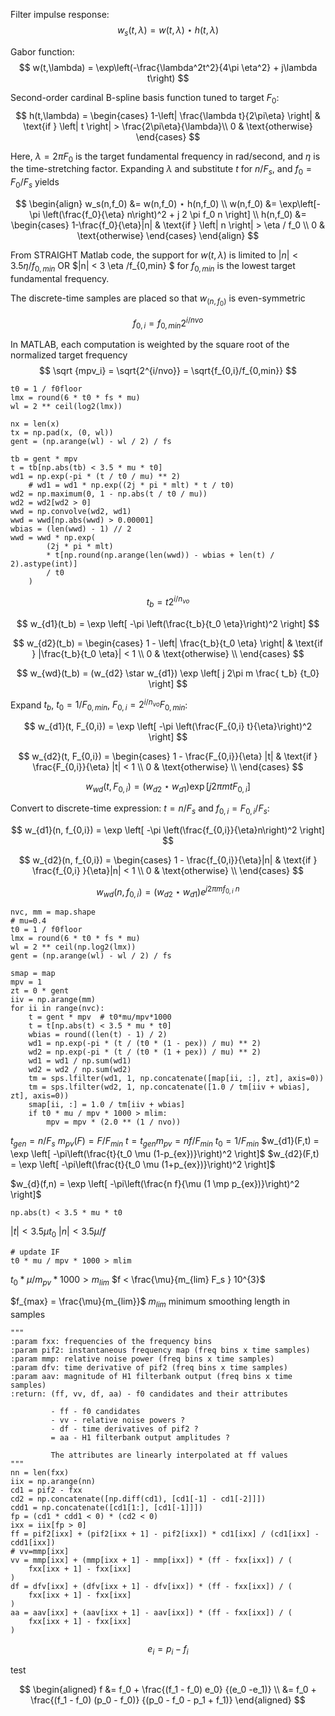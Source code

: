 Filter impulse response:
$$
w_s(t,\lambda) = w(t,\lambda) ⋆ h(t,\lambda)
$$

Gabor function:
$$
w(t,\lambda) = \exp\left(-\frac{\lambda^2t^2}{4\pi \eta^2} + j\lambda t\right)
$$

Second-order cardinal B-spline basis function tuned to target $F_0$:
$$
h(t,\lambda) = \begin{cases}
1-\left| \frac{\lambda t}{2\pi\eta} \right| & \text{if } \left| t \right| > \frac{2\pi\eta}{\lambda}\\
0 & \text{otherwise}
\end{cases}
$$

Here, $\lambda = 2 \pi F_0$ is the target fundamental frequency in rad/second, and $\eta$ is the time-stretching factor. Expanding $\lambda$ and substitute $t$ for $n/F_s$, and $f_0=F_0/F_s$ yields

$$
\begin{align}
w_s(n,f_0) &= w(n,f_0) ⋆ h(n,f_0) \\
w(n,f_0) &= \exp\left[-\pi \left(\frac{f_0}{\eta} n\right)^2 + j 2 \pi f_0 n \right] \\
h(n,f_0) &= \begin{cases}
1-\frac{f_0}{\eta}|n| & \text{if } \left| n \right|  > \eta / f_0 \\
0 & \text{otherwise}
\end{cases}
\end{align}
$$

From STRAIGHT Matlab code, the support for $w(t,\lambda)$ is limited to $|n| < 3.5 \eta /f_{0,min}$ OR $|n| < 3 \eta /f_{0,min} $ for $f_{0,min}$ is the lowest target fundamental frequency.

The discrete-time samples are placed so that $w_(n,f_0)$ is even-symmetric

$$
f_{0,i} = f_{0,min} 2^{i/nvo}
$$

In MATLAB, each computation is weighted by the square root of the normalized target frequency
$$
\sqrt {mpv_i} = \sqrt{2^{i/nvo}} = \sqrt{f_{0,i}/f_{0,min}}
$$


    t0 = 1 / f0floor
    lmx = round(6 * t0 * fs * mu)
    wl = 2 ** ceil(log2(lmx))

    nx = len(x)
    tx = np.pad(x, (0, wl))
    gent = (np.arange(wl) - wl / 2) / fs

    tb = gent * mpv
    t = tb[np.abs(tb) < 3.5 * mu * t0]
    wd1 = np.exp(-pi * (t / t0 / mu) ** 2)
        # wd1 = wd1 * np.exp((2j * pi * mlt) * t / t0)
    wd2 = np.maximum(0, 1 - np.abs(t / t0 / mu))
    wd2 = wd2[wd2 > 0]
    wwd = np.convolve(wd2, wd1)
    wwd = wwd[np.abs(wwd) > 0.00001]
    wbias = (len(wwd) - 1) // 2
    wwd = wwd * np.exp(
            (2j * pi * mlt)
            * t[np.round(np.arange(len(wwd)) - wbias + len(t) / 2).astype(int)]
            / t0
        )
    
$$
t_b = t 2^{i/n_{vo}}
$$

$$
w_{d1}(t_b) = \exp \left[ -\pi \left(\frac{t_b}{t_0 \eta}\right)^2 \right]
$$

$$
w_{d2}(t_b) = 
\begin{cases} 
1 - \left| \frac{t_b}{t_0 \eta} \right| & \text{if } |\frac{t_b}{t_0 \eta}| < 1 \\
0 & \text{otherwise} \\
\end{cases}
$$

$$
w_{wd}(t_b) = (w_{d2} \star w_{d1}) \exp \left[ j 2\pi m \frac{ t_b} {t_0} \right]
$$

Expand $t_b$, $t_0 = 1/F_{0, min}$, $F_{0,i} = 2^{i/n_{vo}} F_{0, min}$:

$$
w_{d1}(t, F_{0,i}) = \exp \left[ -\pi \left(\frac{F_{0,i} t}{\eta}\right)^2 \right]
$$

$$
w_{d2}(t, F_{0,i}) = 
\begin{cases} 
1 - \frac{F_{0,i}}{\eta} |t|  & \text{if } \frac{F_{0,i}}{\eta} |t| < 1 \\
0 & \text{otherwise} \\
\end{cases}
$$

$$
w_{wd}(t, F_{0,i}) = (w_{d2} \star w_{d1}) \exp \left[ j 2\pi m t F_{0,i} \right]
$$

Convert to discrete-time expression: $t = n/F_s$ and $f_{0,i} = F_{0,i}/F_s$:

$$
w_{d1}(n, f_{0,i}) = \exp \left[ -\pi \left(\frac{f_{0,i}}{\eta}n\right)^2 \right]
$$

$$
w_{d2}(n, f_{0,i}) = 
\begin{cases} 
1 - \frac{f_{0,i}}{\eta}|n| & \text{if } \frac{f_{0,i} }{\eta}|n| < 1 \\
0 & \text{otherwise} \\
\end{cases}
$$

$$
w_{wd}(n, f_{0,i}) = (w_{d2} \star w_{d1}) e^{j 2\pi m f_{0,i}\ n }
$$





    nvc, mm = map.shape
    # mu=0.4
    t0 = 1 / f0floor
    lmx = round(6 * t0 * fs * mu)
    wl = 2 ** ceil(np.log2(lmx))
    gent = (np.arange(wl) - wl / 2) / fs

    smap = map
    mpv = 1
    zt = 0 * gent
    iiv = np.arange(mm)
    for ii in range(nvc):
        t = gent * mpv  # t0*mu/mpv*1000
        t = t[np.abs(t) < 3.5 * mu * t0]
        wbias = round((len(t) - 1) / 2)
        wd1 = np.exp(-pi * (t / (t0 * (1 - pex)) / mu) ** 2)
        wd2 = np.exp(-pi * (t / (t0 * (1 + pex)) / mu) ** 2)
        wd1 = wd1 / np.sum(wd1)
        wd2 = wd2 / np.sum(wd2)
        tm = sps.lfilter(wd1, 1, np.concatenate([map[ii, :], zt], axis=0))
        tm = sps.lfilter(wd2, 1, np.concatenate([1.0 / tm[iiv + wbias], zt], axis=0))
        smap[ii, :] = 1.0 / tm[iiv + wbias]
        if t0 * mu / mpv * 1000 > mlim:
            mpv = mpv * (2.0 ** (1 / nvo))


$t_{gen} = n/F_s$
$m_{pv}(F) = F/F_{min}$
$t = t_{gen} m_{pv} = n f/F_{min}$
$t_0 = 1/F_{min}$
$w_{d1}(F,t) = \exp \left[ -\pi\left(\frac{t}{t_0 \mu (1-p_{ex})}\right)^2 \right]$
$w_{d2}(F,t) = \exp \left[ -\pi\left(\frac{t}{t_0 \mu (1+p_{ex})}\right)^2 \right]$

$w_{d}(f,n) = \exp \left[ -\pi\left(\frac{n f}{\mu (1 \mp p_{ex})}\right)^2 \right]$

    np.abs(t) < 3.5 * mu * t0

$|t| < 3.5 \mu t_0$
$|n| < 3.5 \mu/f$

    # update IF
    t0 * mu / mpv * 1000 > mlim

$t_0 * \mu / m_{pv} * 1000 > m_{lim}$
$f < \frac{\mu}{m_{lim} F_s } 10^{3}$

$f_{max} = \frac{\mu}{m_{lim}}$
$m_{lim}$ minimum smoothing length in samples

    """
    :param fxx: frequencies of the frequency bins
    :param pif2: instantaneous frequency map (freq bins x time samples)
    :param mmp: relative noise power (freq bins x time samples)
    :param dfv: time derivative of pif2 (freq bins x time samples)
    :param aav: magnitude of H1 filterbank output (freq bins x time samples)
    :return: (ff, vv, df, aa) - f0 candidates and their attributes

             - ff - f0 candidates
             - vv - relative noise powers ?
             - df - time derivatives of pif2 ?
             = aa - H1 filterbank output amplitudes ?

             The attributes are linearly interpolated at ff values
    """
    nn = len(fxx)
    iix = np.arange(nn)
    cd1 = pif2 - fxx
    cd2 = np.concatenate([np.diff(cd1), [cd1[-1] - cd1[-2]]])
    cdd1 = np.concatenate([cd1[1:], [cd1[-1]]])
    fp = (cd1 * cdd1 < 0) * (cd2 < 0)
    ixx = iix[fp > 0]
    ff = pif2[ixx] + (pif2[ixx + 1] - pif2[ixx]) * cd1[ixx] / (cd1[ixx] - cdd1[ixx])
    # vv=mmp[ixx]
    vv = mmp[ixx] + (mmp[ixx + 1] - mmp[ixx]) * (ff - fxx[ixx]) / (
        fxx[ixx + 1] - fxx[ixx]
    )
    df = dfv[ixx] + (dfv[ixx + 1] - dfv[ixx]) * (ff - fxx[ixx]) / (
        fxx[ixx + 1] - fxx[ixx]
    )
    aa = aav[ixx] + (aav[ixx + 1] - aav[ixx]) * (ff - fxx[ixx]) / (
        fxx[ixx + 1] - fxx[ixx]
    )

$$
e_i = p_i - f_i
$$

test

$$
\begin{aligned}
f &= f_0 + \frac{(f_1 - f_0) e_0} {(e_0 -e_1)} \\
  &= f_0 + \frac{(f_1 - f_0) (p_0 - f_0)} {(p_0 - f_0 - p_1 + f_1)}
\end{aligned}
$$
